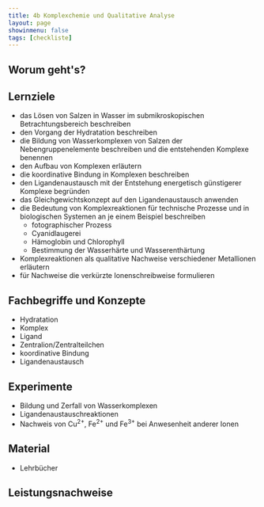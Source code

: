 ```yaml
---
title: 4b Komplexchemie und Qualitative Analyse
layout: page
showinmenu: false
tags: [checkliste]
---
```


## Worum geht's?

## Lernziele

- das Lösen von Salzen in Wasser im submikroskopischen Betrachtungsbereich beschreiben
- den Vorgang der Hydratation beschreiben
- die Bildung von Wasserkomplexen von Salzen der Nebengruppenelemente beschreiben und die entstehenden Komplexe benennen
- den Aufbau von Komplexen erläutern
- die koordinative Bindung in Komplexen beschreiben
- den Ligandenaustausch mit der Entstehung energetisch günstigerer Komplexe begründen
- das Gleichgewichtskonzept auf den Ligandenaustausch anwenden
- die Bedeutung von Komplexreaktionen für technische Prozesse und in biologischen Systemen an je einem Beispiel beschreiben
    - fotographischer Prozess
    - Cyanidlaugerei
    - Hämoglobin und Chlorophyll
    - Bestimmung der Wasserhärte und Wasserenthärtung
- Komplexreaktionen als qualitative Nachweise verschiedener Metallionen erläutern
- für Nachweise die verkürzte Ionenschreibweise formulieren

## Fachbegriffe und Konzepte

- Hydratation
- Komplex
- Ligand
- Zentralion/Zentralteilchen
- koordinative Bindung
- Ligandenaustausch

## Experimente

- Bildung und Zerfall von Wasserkomplexen
- Ligandenaustauschreaktionen
- Nachweis von Cu<sup>2+</sup>, Fe<sup>2+</sup> und Fe<sup>3+</sup> bei Anwesenheit anderer Ionen

## Material

- Lehrbücher

## Leistungsnachweise
